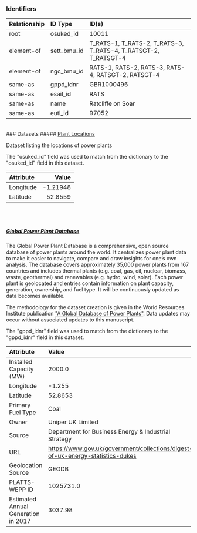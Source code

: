 ### Identifiers

| Relationship   | ID Type     | ID(s)                                                          |
|:---------------|:------------|:---------------------------------------------------------------|
| root           | osuked_id   | 10011                                                          |
| element-of     | sett_bmu_id | T_RATS-1, T_RATS-2, T_RATS-3, T_RATS-4, T_RATSGT-2, T_RATSGT-4 |
| element-of     | ngc_bmu_id  | RATS-1, RATS-2, RATS-3, RATS-4, RATSGT-2, RATSGT-4             |
| same-as        | gppd_idnr   | GBR1000496                                                     |
| same-as        | esail_id    | RATS                                                           |
| same-as        | name        | Ratcliffe on Soar                                              |
| same-as        | eutl_id     | 97052                                                          |

<br>
### Datasets
##### <a href="https://raw.githubusercontent.com/OSUKED/Dictionary-Datasets/main/datasets/plant-locations/datapackage.json">Plant Locations</a>

Dataset listing the locations of power plants

The "osuked_id" field was used to match from the dictionary to the "osuked_id" field in this dataset.

| Attribute   |    Value |
|:------------|---------:|
| Longitude   | -1.21948 |
| Latitude    | 52.8559  |

<br><br>
##### <a href="https://raw.githubusercontent.com/OSUKED/Dictionary-Datasets/main/datasets/global-power-plant-database/datapackage.json">Global Power Plant Database</a>

The Global Power Plant Database is a comprehensive, open source database of power plants around the world. It centralizes power plant data to make it easier to navigate, compare and draw insights for one’s own analysis. The database covers approximately 35,000 power plants from 167 countries and includes thermal plants (e.g. coal, gas, oil, nuclear, biomass, waste, geothermal) and renewables (e.g. hydro, wind, solar). Each power plant is geolocated and entries contain information on plant capacity, generation, ownership, and fuel type. It will be continuously updated as data becomes available. 

The methodology for the dataset creation is given in the World Resources Institute publication ["A Global Database of Power Plants"](https://www.wri.org/research/global-database-power-plants). Data updates may occur without associated updates to this manuscript.

The "gppd_idnr" field was used to match from the dictionary to the "gppd_idnr" field in this dataset.

| Attribute                           | Value                                                                          |
|:------------------------------------|:-------------------------------------------------------------------------------|
| Installed Capacity (MW)             | 2000.0                                                                         |
| Longitude                           | -1.255                                                                         |
| Latitude                            | 52.8653                                                                        |
| Primary Fuel Type                   | Coal                                                                           |
| Owner                               | Uniper UK Limited                                                              |
| Source                              | Department for Business Energy & Industrial Strategy                           |
| URL                                 | https://www.gov.uk/government/collections/digest-of-uk-energy-statistics-dukes |
| Geolocation Source                  | GEODB                                                                          |
| PLATTS-WEPP ID                      | 1025731.0                                                                      |
| Estimated Annual Generation in 2017 | 3037.98                                                                        |
